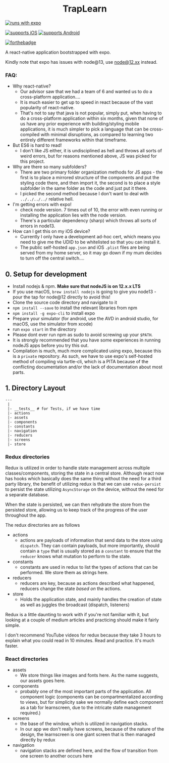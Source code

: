   
<h1 align="center">TrapLearn</h1> 
<p align="center">

[![runs with expo](https://img.shields.io/badge/Runs%20with%20Expo-000.svg?style=flat&logo=EXPO&labelColor=ffffff&logoColor=000)](https://github.com/expo/expo)

[![supports iOS](https://img.shields.io/badge/iOS-4630EB.svg?style=for-the-badge&logo=APPLE&labelColor=000&logoColor=fff)](https://github.com/expo/expo)
[![supports Android](https://img.shields.io/badge/Android-4630EB.svg?style=for-the-badge&logo=ANDROID&labelColor=000&logoColor=fff)](https://github.com/expo/expo)

[![forthebadge](https://forthebadge.com/images/badges/made-with-javascript.svg)](https://forthebadge.com)
</p>


A react-native application bootstrapped with expo.

Kindly note that expo has issues with node@13, use node@12.xx instead.

### FAQ:

- Why react-native?
  - Our advisor saw that we had a team of 6 and wanted us to do a cross-platform application....
  - It is much easier to get up to speed in react because of the vast popularity of react-native.
  - That's not to say that java is not popular, simply put, when having to do a cross-platform application within six months, given that none of us have any prior experience with building/styling mobile applications, it is much simpler to pick a language that can be cross-compiled with minimal disruptions, as compared to learning two entirely different frameworks within that timeframe.
- But ES6 is hard to read!
  - I don't like JS either, it is undisciplined as hell and throws all sorts of weird errors, but for reasons mentioned above, JS was picked for this project.
- Why are there so many subfolders?
  - There are two primary folder organization methods for JS apps - the first is to place a mirrored structure of the components and put the styling code there, and then import it, the second is to place a style subfolder in the same folder as the code and just put it there.
  - I picked the second method because I don't want to deal with `../../../../` relative hell.
- I'm getting errors with expo!
  - check node version. 7 times out of 10, the error with even running or installing the application lies with the node version.
  - There's a particular dependency (sharp) which throws all sorts of errors in node13.
- How can I get this on my iOS device?
  - Currently I only have a development ad-hoc cert, which means you need to give me the UDID to be whitelisted so that you can install it.
  - The public self-hosted `app.json` and iOS `.plist` files are being served from my home server, so it may go down if my mum decides to turn off the central switch....


## 0. Setup for development
- Install nodejs & npm. **Make sure that nodeJS is on 12.x.x LTS**
- If you use macOS, `brew install nodejs` is going to give you node13 - pour the tap for node@12 directly to avoid this!
- Clone the source code directory and navigate to it
- `npm install --save` to install the relevant libraries from npm
- `npm install -g expo-cli` to install expo
- Prepare your simulator (for android, use the AVD in android studio, for macOS, use the simulator from xcode)
- run `expo start` in the directory
- Please dont ever run npm as sudo to avoid screwing up your `$PATH`.
- It is strongly recommended that you have some experiences in running nodeJS apps before you try this out.
- Compilation is much, much more complicated using expo, because this is a `private` repository. As such, we have to use expo's self-hosted method of compiling via turtle-cli, which is a PITA because of the conflicting documentation and/or the lack of documentation about most parts.

## 1. Directory Layout
```
---
 |
 |- __tests__ # for Tests, if we have time
 |- actions
 |- assets
 |- components
 |- constants
 |- navigation
 |- reducers
 |- screens
 |- store
```

### Redux directories
Redux is utilized in order to handle state management across multiple classes/components, storing the state in a central store. Although react now has hooks which basically does the same thing without the need for a third party library, the benefit of utilizing redux is that we can use `redux-persist` to persist the state utilizing `AsyncStorage` on the device, without the need for a separate database.

When the state is persisted, we can then rehydrate the store from the persisted store, allowing us to keep track of the progress of the user throughout the app.

The redux directories are as follows
- actions
  - actions are payloads of information that send data to the store using `dispatch`. They can contain payloads, but more importantly, should contain a `type` that is usually stored as a `constant` to ensure that the `reducer` knows what mutation to perform to the state.
- constants
  - constants are used in redux to list the types of actions that can be performed. We store them as strings here.
- reducers
  - reducers are key, because as actions described what happened, reducers change the state *based on* the actions.
- store
  - Holds the application state, and mainly handles the creation of state as well as juggles the broadcast (dispatch, listeners) 

Redux is a little daunting to work with if you're not familiar with it, but looking at a couple of medium articles and practicing should make it fairly simple.

I don't recommend YouTube videos for redux because they take 3 hours to explain what you could read in 10 minutes. Read and practice. It's much faster.

### React directories
- assets
  - We store things like images and fonts here. As the name suggests, our assets goes here.
- components
  - probably one of the most important parts of the application. All component logic (components can be compartmentalized according to views, but for simplicity sake we normally define each component as a tab for learnscreen, due to the intricate state management required.)
- screens
  - the base of the window, which is utilized in navigation stacks.
  - In our app we don't really have screens, because of the nature of the design, the learnscreen is one giant screen that is then managed directly by redux 
- navigation
  - navigation stacks are defined here, and the flow of transition from one screen to another occurs here




